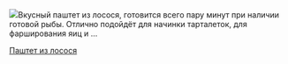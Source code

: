 <!--2025-05-27 00:11:27-->
<div class="yb">
  <div class="rss povarenok"><a href="https://www.povarenok.ru/recipes/show/182712/"><img src="https://www.povarenok.ru/data/cache/2025may/26/20/3178321_64383-640x480.jpg"></a>Вкусный паштет из лосося, готовится всего пару минут при наличии готовой рыбы. Отлично подойдёт для начинки тарталеток, для фарширования яиц и … <p class="titl"><a href="https://www.povarenok.ru/recipes/show/182712/">Паштет из лосося</a></p></div>
</div>
